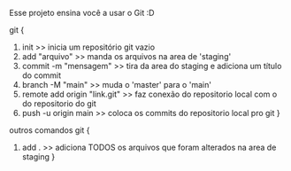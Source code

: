 Esse projeto ensina você a usar o Git :D

git {
1) init >> inicia um repositório git vazio
2) add "arquivo" >> manda os arquivos na area de 'staging'
3) commit -m "mensagem" >> tira da area do staging e adiciona um título do commit
4) branch -M "main" >> muda o 'master' para o 'main' 
5) remote add origin "link.git" >> faz conexão do repositorio local com o do repositorio do git
6) push -u origin main >> coloca os commits do repositorio local pro git
}

outros comandos git {
1) add . >> adiciona TODOS os arquivos que foram alterados na area de staging
}